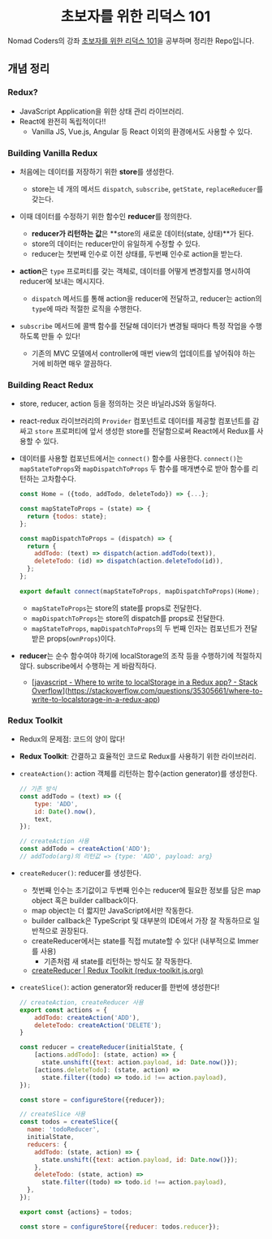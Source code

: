 <h1 align="center">초보자를 위한 리덕스 101</h1>

Nomad Coders의 강좌 [초보자를 위한 리덕스 101](https://nomadcoders.co/redux-for-beginners)을 공부하며 정리한 Repo입니다.

## 개념 정리

### Redux?

- JavaScript Application을 위한 상태 관리 라이브러리.
- React에 완전히 독립적이다!!
  - Vanilla JS, Vue.js, Angular 등 React 이외의 환경에서도 사용할 수 있다.

### Building Vanilla Redux

- 처음에는 데이터를 저장하기 위한 **store**를 생성한다.
  - store는 네 개의 메서드 `dispatch`, `subscribe`, `getState`, `replaceReducer`를 갖는다.
- 이때 데이터를 수정하기 위한 함수인 **reducer**를 정의한다.
  - **reducer가 리턴하는 값**은 **store의 새로운 데이터(state, 상태)**가 된다.
  - store의 데이터는 reducer만이 유일하게 수정할 수 있다.
  - reducer는 첫번째 인수로 이전 상태를, 두번째 인수로 action을 받는다.
- **action**은 `type` 프로퍼티를 갖는 객체로, 데이터를 어떻게 변경할지를 명시하여 reducer에 보내는 메시지다.
  - `dispatch` 메서드를 통해 action을 reducer에 전달하고, reducer는 action의 `type`에 따라 적절한 로직을 수행한다.

- `subscribe` 메서드에 콜백 함수를 전달해 데이터가 변경될 때마다 특정 작업을 수행하도록 만들 수 있다!
  - 기존의 MVC 모델에서 controller에 매번 view의 업데이트를 넣어줘야 하는 거에 비하면 매우 깔끔하다.

### Building React Redux

- store, reducer, action 등을 정의하는 것은 바닐라JS와 동일하다.

- react-redux 라이브러리의 `Provider` 컴포넌트로 데이터를 제공할 컴포넌트를 감싸고 `store` 프로퍼티에 앞서 생성한 store를 전달함으로써 React에서 Redux를 사용할 수 있다.

- 데이터를 사용할 컴포넌트에서는 `connect()` 함수를 사용한다. `connect()`는 `mapStateToProps`와 `mapDispatchToProps` 두 함수를 매개변수로 받아 함수를 리턴하는 고차함수다.

  ```jsx
  const Home = ({todo, addTodo, deleteTodo}) => {...};
  
  const mapStateToProps = (state) => {
    return {todos: state};
  };
  
  const mapDispatchToProps = (dispatch) => {
    return {
      addTodo: (text) => dispatch(action.addTodo(text)),
      deleteTodo: (id) => dispatch(action.deleteTodo(id)),
    };
  };
                      
  export default connect(mapStateToProps, mapDispatchToProps)(Home);
  ```

  - `mapStateToProps`는 store의 state를 props로 전달한다.
  - `mapDispatchToProps`는 store의 dispatch를 props로 전달한다.
  - `mapStateToProps`, `mapDispatchToProps`의 두 번째 인자는 컴포넌트가 전달받은 props(`ownProps`)이다.

- **reducer**는 순수 함수여야 하기에 localStorage의 조작 등을 수행하기에 적절하지 않다. subscribe에서 수행하는 게 바람직하다.
  - [[javascript - Where to write to localStorage in a Redux app? - Stack Overflow](https://stackoverflow.com/questions/35305661/where-to-write-to-localstorage-in-a-redux-app)](https://stackoverflow.com/questions/35305661/where-to-write-to-localstorage-in-a-redux-app)

### Redux Toolkit

- Redux의 문제점: 코드의 양이 많다!

- **Redux Toolkit**: 간결하고 효율적인 코드로 Redux를 사용하기 위한 라이브러리.

- `createAction()`: action 객체를 리턴하는 함수(action generator)를 생성한다.

  ```javascript
  // 기존 방식
  const addTodo = (text) => ({
      type: 'ADD',
      id: Date().now(),
      text,
  });
  
  // createAction 사용
  const addTodo = createAction('ADD');
  // addTodo(arg)의 리턴값 => {type: 'ADD', payload: arg}
  ```

- `createReducer()`: reducer를 생성한다.

  - 첫번째 인수는 초기값이고 두번째 인수는 reducer에 필요한 정보를 담은 map object 혹은 builder callback이다.
  - map object는 더 짧지만 JavaScript에서만 작동한다.
  - builder callback은 TypeScript 및 대부분의 IDE에서 가장 잘 작동하므로 일반적으로 권장된다.
  - createReducer에서는 state를 직접 mutate할 수 있다! (내부적으로 Immer를 사용)
    - 기존처럼 새 state를 리턴하는 방식도 잘 작동한다.
  - [createReducer | Redux Toolkit (redux-toolkit.js.org)](https://redux-toolkit.js.org/api/createReducer#usage-with-the-builder-callback-notation)

- `createSlice()`: action generator와 reducer를 한번에 생성한다!

  ```javascript
  // createAction, createReducer 사용
  export const actions = {
      addTodo: createAction('ADD'),
      deleteTodo: createAction('DELETE');
  }
  
  const reducer = createReducer(initialState, {
      [actions.addTodo]: (state, action) => {
      	state.unshift({text: action.payload, id: Date.now()});
      [actions.deleteTodo]: (state, action) =>
        state.filter((todo) => todo.id !== action.payload),
  });
  
  const store = configureStore({reducer});
  
  // createSlice 사용
  const todos = createSlice({
    name: 'todoReducer',
    initialState,
    reducers: {
      addTodo: (state, action) => {
        state.unshift({text: action.payload, id: Date.now()});
      },
      deleteTodo: (state, action) =>
        state.filter((todo) => todo.id !== action.payload),
    },
  });
  
  export const {actions} = todos;
  
  const store = configureStore({reducer: todos.reducer});
  ```

  
